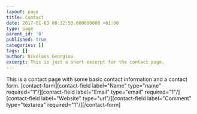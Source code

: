 ```yaml
---
layout: page
title: Contact
date: 2017-01-03 06:32:53.000000000 +01:00
type: page
parent_id: '0'
published: true
categories: []
tags: []
author: Nikolaos Georgiou
excerpt: This is just a short excerpt for the contact page.
---
```

<p>This is a contact page with some basic contact information and a contact form. [contact-form][contact-field label="Name" type="name" required="1"/][contact-field label="Email" type="email" required="1"/][contact-field label="Website" type="url"/][contact-field label="Comment" type="textarea" required="1"/][/contact-form]</p>
